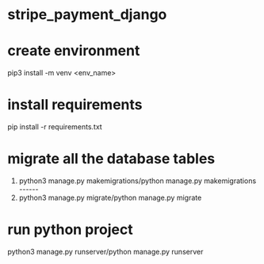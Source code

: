 # stripe_payment_django

# create environment
pip3 install -m venv <env_name>

# install requirements
pip install -r requirements.txt

# migrate all the database tables
1) python3 manage.py makemigrations/python manage.py makemigrations ------
2) python3 manage.py migrate/python manage.py migrate

# run python project
python3 manage.py runserver/python manage.py runserver